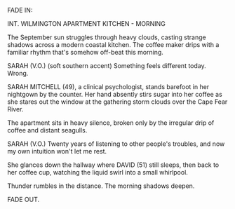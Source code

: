 FADE IN:

INT. WILMINGTON APARTMENT KITCHEN - MORNING

The September sun struggles through heavy clouds, casting strange shadows across a modern coastal kitchen. The coffee maker drips with a familiar rhythm that's somehow off-beat this morning.

SARAH (V.O.)
(soft southern accent)
Something feels different today. Wrong.

SARAH MITCHELL (49), a clinical psychologist, stands barefoot in her nightgown by the counter. Her hand absently stirs sugar into her coffee as she stares out the window at the gathering storm clouds over the Cape Fear River.

The apartment sits in heavy silence, broken only by the irregular drip of coffee and distant seagulls.

SARAH (V.O.)
Twenty years of listening to other 
people's troubles, and now my own 
intuition won't let me rest.

She glances down the hallway where DAVID (51) still sleeps, then back to her coffee cup, watching the liquid swirl into a small whirlpool.

Thunder rumbles in the distance. The morning shadows deepen.

FADE OUT.